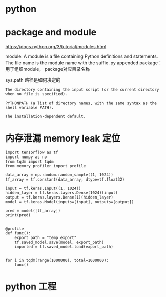 
# python


# package and module

https://docs.python.org/3/tutorial/modules.html


module: A module is a file containing Python definitions and statements. The file name is the module name with the suffix .py appended
package： 用于组织module， package对应目录名称


sys.path 路径是如何决定的

```
The directory containing the input script (or the current directory when no file is specified).

PYTHONPATH (a list of directory names, with the same syntax as the shell variable PATH).

The installation-dependent default.
```



# 内存泄漏 memory leak 定位
```
import tensorflow as tf
import numpy as np
from tqdm import tqdm
from memory_profiler import profile

data_array = np.random.random_sample((1, 1024))
tf_array = tf.constant(data_array, dtype=tf.float32)

input = tf.keras.Input((1, 1024))
hidden_layer = tf.keras.layers.Dense(1024)(input)
output = tf.keras.layers.Dense(1)(hidden_layer)
model = tf.keras.Model(inputs=[input], outputs=[output])

pred = model([tf_array])
print(pred)


@profile
def func():
    export_path = "temp_export"
    tf.saved_model.save(model, export_path)
    imported = tf.saved_model.load(export_path)


for i in tqdm(range(1000000), total=1000000):
    func()
```


# python 工程

